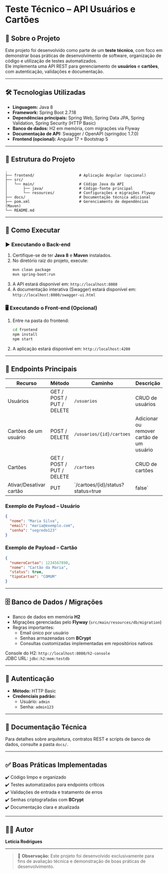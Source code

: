 # Teste Técnico – API Usuários e Cartões

## 📌 Sobre o Projeto
Este projeto foi desenvolvido como parte de um **teste técnico**, com foco em demonstrar boas práticas de desenvolvimento de software, organização de código e utilização de testes automatizados.  
Ele implementa uma API REST para gerenciamento de **usuários** e **cartões**, com autenticação, validações e documentação.

---

## 🛠️ Tecnologias Utilizadas
- **Linguagem:** Java 8
- **Framework:** Spring Boot 2.7.18
- **Dependências principais:** Spring Web, Spring Data JPA, Spring Validation, Spring Security (HTTP Basic)
- **Banco de dados:** H2 em memória, com migrações via Flyway
- **Documentação de API:** Swagger / OpenAPI (springdoc 1.7.0)
- **Frontend (opcional):** Angular 17 + Bootstrap 5

---

## 📂 Estrutura do Projeto
```
.
├── frontend/                    # Aplicação Angular (opcional)
├── src/
│   └── main/                    # Código Java da API
│       ├── java/                # Código-fonte principal
│       └── resources/           # Configurações e migrações Flyway
├── docs/                        # Documentação técnica adicional
├── pom.xml                      # Gerenciamento de dependências (Maven)
└── README.md
```

---

## 🚀 Como Executar

### ▶️ Executando o Back-end
1. Certifique-se de ter **Java 8** e **Maven** instalados.
2. No diretório raiz do projeto, execute:
   ```bash
   mvn clean package
   mvn spring-boot:run
   ```
3. A API estará disponível em: `http://localhost:8080`  
4. A documentação interativa (Swagger) estará disponível em:  
   `http://localhost:8080/swagger-ui.html`

### 🖥️ Executando o Front-end (Opcional)
1. Entre na pasta do frontend:
   ```bash
   cd frontend
   npm install
   npm start
   ```
2. A aplicação estará disponível em: `http://localhost:4200`

---

## 📡 Endpoints Principais

| Recurso | Método | Caminho | Descrição |
|--------|--------|--------|-----------|
| Usuários | GET / POST / PUT / DELETE | `/usuarios` | CRUD de usuários |
| Cartões de um usuário | POST / DELETE | `/usuarios/{id}/cartoes` | Adicionar ou remover cartão de um usuário |
| Cartões | GET / POST / PUT / DELETE | `/cartoes` | CRUD de cartões |
| Ativar/Desativar cartão | PUT | `/cartoes/{id}/status?status=true|false` | Alterar status de um cartão |

### Exemplo de Payload – Usuário
```json
{
  "nome": "Maria Silva",
  "email": "maria@exemplo.com",
  "senha": "segredo123"
}
```

### Exemplo de Payload – Cartão
```json
{
  "numeroCartao": 1234567890,
  "nome": "Cartão da Maria",
  "status": true,
  "tipoCartao": "COMUM"
}
```

---

## 🗄️ Banco de Dados / Migrações
- Banco de dados em memória **H2**
- Migrações gerenciadas pelo **Flyway** (`src/main/resources/db/migration`)
- Regras importantes:
  - Email único por usuário
  - Senhas armazenadas com **BCrypt**
  - Consultas customizadas implementadas em repositórios nativos

Console do H2: `http://localhost:8080/h2-console`  
JDBC URL: `jdbc:h2:mem:testdb`

---

## 🔑 Autenticação
- **Método:** HTTP Basic
- **Credenciais padrão:**  
  - Usuário: `admin`  
  - Senha: `admin123`

---

## 📄 Documentação Técnica
Para detalhes sobre arquitetura, contratos REST e scripts de banco de dados, consulte a pasta `docs/`.

---

## ✅ Boas Práticas Implementadas
✔️ Código limpo e organizado  
✔️ Testes automatizados para endpoints críticos  
✔️ Validações de entrada e tratamento de erros  
✔️ Senhas criptografadas com **BCrypt**  
✔️ Documentação clara e atualizada

---

## 👨‍💻 Autor
**Letícia Rodrigues**  

---

> 📢 **Observação:** Este projeto foi desenvolvido exclusivamente para fins de avaliação técnica e demonstração de boas práticas de desenvolvimento.
